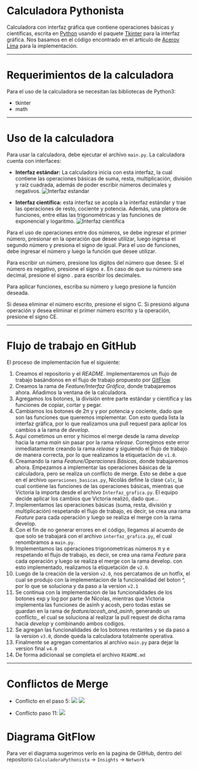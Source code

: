 # **Calculadora Pythonista**

Calculadora con interfaz gráfica que contiene operaciones básicas y científicas, escrita en [Python](https://www.python.org) usando el paquete [Tkinter](https://docs.python.org/es/3/library/tkinter.html) para la interfaz gráfica. Nos basamos en el código encontrado en el artículo de [Acerov Lima](https://acervolima.com/calculadora-de-gui-cientifica-usando-tkinter-em-python/) para la implementación.

---

# Requerimientos de la calculadora

Para el uso de la calculadora se necesitan las bibliotecas de Python3:

* tkinter
* math

---

# Uso de la calculadora

Para usar la calculadora, debe ejecutar el archivo `main.py`. La calculadora cuenta con interfaces:

* **Interfaz estándar:** La calculadora inicia con esta interfaz, la cual contiene las operaciones básicas de suma, resta, multiplicación, división y raíz cuadrada, además de poder escribir números decimales y negativos.
![Interfaz estandar](/images/b5671dc7-d9fa-4c86-82b0-1dbdb19cbbef.JPG)

* **Interfaz científica:** esta interfaz se acopla a la interfaz estándar y trae las operaciones de resto, cociente y potencia. Además, una plétora de funciones, entre ellas las trigonométricas y las funciones de exponencial y logaritmo.
![Interfaz cientifica](/images/0ad3a7ce-7715-4ce0-bafd-04c2997585c6.JPG)

Para el uso de operaciones entre dos números, se debe ingresar el primer número, presionar en la operación que desee utilizar, luego ingresa el segundo número y presiona el signo de igual. Para el uso de funciones, debe ingresar el número y luego la función que desee utilizar.

Para escribir un número, presione los dígitos del número que desee. Si el número es negativo, presione el signo ±. En caso de que su número sea decimal, presione el signo . para escribir los decimales.

Para aplicar funciones, escriba su número y luego presione la función deseada.

Si desea eliminar el número escrito, presione el signo C. Si presionó alguna operación y desea eliminar el primer número escrito y la operación, presione el signo CE.

---

# Flujo de trabajo en GitHub

El proceso de implementación fue el siguiente:

1. Creamos el repositorio y el *README*. Implementaremos un flujo de trabajo basándonos en el flujo de trabajo propuesto por [GitFlow](http://datasift.github.io/gitflow/IntroducingGitFlow.html).
2. Creamos la rama de *Feature/Interfaz Gráfica*, donde trabajaremos ahora. Añadimos la ventana de la calculadora.
3. Agregamos los botones, la división entre parte estándar y científica y las funciones de copiar, cortar y pegar.
4. Cambiamos los botones de 2π y γ por potencia y cociente, dado que son las funciones que queremos implementar. Con esto queda lista la interfaz gráfica, por lo que realizamos una pull request para aplicar los cambios a la rama de *develop*.
5. Aquí cometimos un error y hicimos el merge desde la rama *develop* hacia la rama *main* sin pasar por la rama *release*. Corregimos este error inmediatamente creando la rama *release* y siguiendo el flujo de trabajo de manera correcta, por lo que realizamos la etiquetación de `v1.0`.
6. Creamando la rama *Feature/Operaciones Básicas*, donde trabajaremos ahora. Empezamos a implementar las operaciones básicas de la calculadora, pero se realiza un conflicto de merge. Esto se debe a que en el archivo `operaciones_basicas.py`, Nicolás define la clase `Calc`, la cual contiene las funciones de las operaciones básicas, mientras que Victoria la importa desde el archivo `Interfaz_grafica.py`. El equipo decide aplicar los cambios que Victoria realizó, dado que...
7. Implementamos las operaciones básicas (suma, resta, división y multiplicación) respetando el flujo de trabajo, es decir, se crea una rama *Feature* para cada operación y luego se realiza el merge con la rama develop.
8. Con el fin de no generar errores en el código, llegamos al acuerdo de que solo se trabajará con el archivo `interfaz_grafica.py`, el cual renombramos a `main.py`.
9. Implementamos las operaciones trigonometricas  números π y e respetando el flujo de trabajo, es decir, se crea una rama *Feature* para cada operación y luego se realiza el merge con la rama develop. con esto implementado, realizamos la etiquetación de `v2.0`.
10. Luego de la creación de la version `v2.0`, nos percatamos de un hotfix, el cual se produjo con la implementacion de la funcionalidad del boton ^, por lo que se soluciona y da paso a la version `v2.1`
11. Se continua con la implementacion de las funcionalidades de los botones exp y log por parte de Nicolas, mientras que Victoria implementa las funciones de asinh y acosh, pero todas estas se guardan en la rama de *feature/acosh_and_asinh*, generando un conflicto,, el cual se soluciona al realizar la pull request de dicha rama hacia *develop* y combinando ambos codigos.
12. Se agregan las funcionalidades de los botones restantes y se da paso a la version `v3.0`, donde queda la calculadora totalmente operativa.
13. Finalmente se agregan comentarios al archivo `main.py` para dejar la version final `v4.0`
14. De forma adicionaal se completa el archivo `README.md`
---

# Conflictos de Merge
* Conflicto en el paso 5:
![](/images/Captura%20de%20pantalla%202023-11-08%20a%20la(s)%2021.15.50.png)
![](/images/Captura%20de%20pantalla%202023-11-08%20a%20la(s)%2021.18.48.png)

* Conflicto paso 11:
![](/images/Captura%20de%20pantalla%202023-11-08%20a%20la(s)%2023.17.00.png)

# Diagrama GitFlow

Para ver el diagrama sugerimos verlo en la pagina de GitHub, dentro del repositorio `CalculadoraPythonista` -> `Insights` -> `Network`
